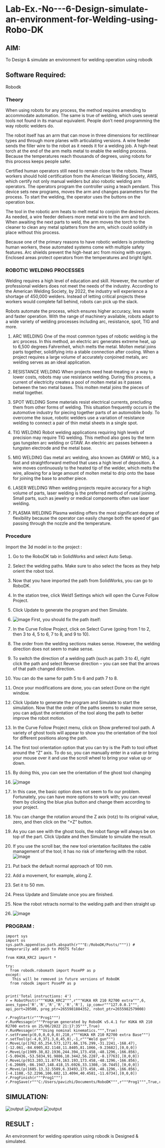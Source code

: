# Lab-Ex.-No---6-Design-simulate-an-environment-for-Welding-using-Robo-DK


 
## AIM:
  To Design & simulate an environment for welding operation using robodk 

## Software  Required:
Robodk

### Theory
When using robots for any process, the method requires amending to accommodate automation. The same is true of welding, which uses several tools not found in its manual equivalent. People don’t need programming the way robotic welders do.

The robot itself has an arm that can move in three dimensions for rectilinear types and through more planes with articulating versions. A wire feeder sends the filler wire to the robot as it needs it for a welding job. A high-heat torch at the end of the arm melts metal to enable the welding process. Because the temperatures reach thousands of degrees, using robots for this process keeps people safer.

Certified human operators still need to remain close to the robots. These workers should hold certification from the American Welding Society, AWS, which certify not only manual welders but also robotic welding arm operators. The operators program the controller using a teach pendant. This device sets new programs, moves the arm and changes parameters for the process. To start the welding, the operator uses the buttons on the operation box.

The tool in the robotic arm heats to melt metal to conjoin the desired pieces. As needed, a wire feeder delivers more metal wire to the arm and torch. When awaiting the next parts to weld, the arm moves the torch to the cleaner to clean any metal splatters from the arm, which could solidify in place without this process.

Because one of the primary reasons to have robotic welders is protecting human workers, these automated systems come with multiple safety features. Arc shields prevent the high-heat arc from mixing with oxygen. Enclosed areas protect operators from the temperatures and bright light.
### ROBOTIC WELDING PROCESSES
Welding requires a high level of education and skill. However, the number of professional welders does not meet the needs of the industry. According to the American Welding Society, by 2022, the industry will experience a shortage of 450,000 welders. Instead of letting critical projects these workers would complete fall behind, robots can pick up the slack.

Robots automate the process, which ensures higher accuracy, less waste and faster operation. With the range of machinery available, robots adapt to a wide variety of welding processes including arc, resistance, spot, TIG and more.


1. ARC WELDING
One of the most common types of robotic welding is the arc process. In this method, an electric arc generates extreme heat, up to 6,500 degrees Fahrenheit, which melts the metal. Molten metal joins parts together, solidifying into a stable connection after cooling. When a project requires a large volume of accurately conjoined metals, arc welding serves as an ideal application.

2. RESISTANCE WELDING
When projects need heat-treating or a way to lower costs, robots may use resistance welding. During this process, a current of electricity creates a pool of molten metal as it passes between the two metal bases. This molten metal joins the pieces of metal together.

3. SPOT WELDING
Some materials resist electrical currents, precluding them from other forms of welding. This situation frequently occurs in the automotive industry for piecing together parts of an automobile body. To overcome the issue, robotic welders use a variation of resistance welding to connect a pair of thin metal sheets in a single spot.

4. TIG WELDING
Robot welding applications requiring high levels of precision may require TIG welding. This method also goes by the term gas tungsten arc welding or GTAW. An electric arc passes between a tungsten electrode and the metal base.

5. MIG WELDING
Gas metal arc welding, also known as GMAW or MIG, is a fast and straightforward method that uses a high level of deposition. A wire moves continuously to the heated tip of the welder, which melts the wire, allowing for a large amount of molten metal to drip onto the base for joining the base to another piece.

6. LASER WELDING
When welding projects require accuracy for a high volume of parts, laser welding is the preferred method of metal joining. Small parts, such as jewelry or medical components often use laser welding.

7. PLASMA WELDING
Plasma welding offers the most significant degree of flexibility because the operator can easily change both the speed of gas passing through the nozzle and the temperature.



### Procedure 


 Import the 3d model in to the project  :
1. Go to the RoboDK tab in SolidWorks and select Auto Setup.
2. Select the welding paths. Make sure to also select the faces as they help orient the robot tool.
3. Now that you have imported the path from SolidWorks, you can go to RoboDK.
4. In the station tree, click Weld1 Settings which will open the Curve Follow Project.
5. Click Update to generate the program and then Simulate.
6. ![image](https://user-images.githubusercontent.com/36288975/173730531-c72ca3bd-9eb2-4a06-9e88-8a745cd0c5fd.png)
First, you should fix the path itself:
1. In the Curve Follow Project, click on Select Curve (going from 1 to 2, then 3 to 4, 5 to 6, 7 to 8, and 9
to 10).
2. The order from the welding sections makes sense. However, the welding direction does not seem to
make sense.
3. To switch the direction of a welding path (such as path 3 to 4), right click the path and select Reverse
direction – you can see that the arrows of that path changed direction.
4. You can do the same for path 5 to 6 and path 7 to 8.
5. Once your modifications are done, you can select Done on the right window.
6. Click Update to generate the program and Simulate to start the simulation.
Now that the order of the paths seems to make more sense, you can adjust the orientation of the tool along the
path to better improve the robot motion.
7. In the Curve Follow Project menu, click on Show preferred tool path. A variety of ghost tools will
appear to show you the orientation of the tool for different positions along the path.
8. The first tool orientation option that you can try is the Path to tool offset around the “Z” axis. To do so,
you can manually enter in a value or bring your mouse over it and use the scroll wheel to bring your value
up or down.
9. By doing this, you can see the orientation of the ghost tool changing
10. ![image](https://user-images.githubusercontent.com/36288975/173730657-fe5452ba-90f3-4dab-9a1f-39682983ef41.png)
11. In this case, the basic option does not seem to fix our problem. Fortunately, you can have more options to work
with; you can reveal them by clicking the blue plus button and change them according to your project.
10. You can change the rotation around the Z axis (rotz) to its original value, zero, and then click on the “+Z”
button.
11. As you can see with the ghost tools, the robot flange will always be on top of the part. Click Update and
then Simulate to simulate the result.
12. If you use the scroll bar, the new tool orientation facilitates the cable management of the tool; it has no
risk of interfering with the robot.
![image](https://user-images.githubusercontent.com/36288975/173730700-8782988f-bb79-465e-95f4-e4041b740c70.png)

1. Put back the default normal approach of 100 mm.
2. Add a movement, for example, along Z.
3. Set it to 50 mm.
4. Press Update and Simulate once you are finished.
5. Now the robot retracts normal to the welding path and then straight up
6. ![image](https://user-images.githubusercontent.com/36288975/173730741-29331e12-e805-44da-bc71-798894720348.png)


### PROGRAM :
```
import sys
import os
sys.path.append(os.path.abspath(r"""E:/RoboDK/Posts/""")) # temporarily add path to POSTS folder

from KUKA_KRC2 import *

try:
  from robodk.robomath import PosePP as p
except:
   This will be removed in future versions of RoboDK
  from robodk import PosePP as p


print('Total instructions: 4')
r = RobotPost(r"""KUKA_KRC2""",r"""KUKA KR 210 R2700 extra""",6, axes_type=['R','R','R','R','R','R'], ip_com=r"""127.0.0.1""", api_port=20500, prog_ptr=2655981884352, robot_ptr=2655982579008)

r.ProgStart(r"""Prog1""")
r.RunMessage(r"""Program generated by RoboDK v5.4.1 for KUKA KR 210 R2700 extra on 25/06/2022 21:17:35""",True)
r.RunMessage(r"""Using nominal kinematics.""",True)
r.setFrame(p(0,0,0,0,0,0),210,r"""KUKA KR 210 R2700 extra Base""")
r.setTool(p(-4,0,371.3,0,45,0),-1,r"""Weld gun""")
r.MoveL(p(1762.65,254.573,1271.66,176.299,-31.2241,-168.47),[-12.061,-84.6905,82.1148,11.8405,81.1066,-9.23682],[0,0,0])
r.MoveL(p(1909.38,82.1936,244.394,173.458,-48.1296,-166.856),[-5.09436,-53.5834,91.9886,10.3442,56.2287,-8.17763],[0,0,0])
r.MoveL(p(913.203,11.8774,163.193,173.458,-48.1296,-166.856),[-6.20609,-86.1947,148.418,15.6926,33.1308,-16.7445],[0,0,0])
r.MoveL(p(1685.13,32.5589,6.33493,173.458,-48.1296,-166.856),[-4.1108,-52.2296,106.602,13.4094,40.4581,-11.6734],[0,0,0])
r.ProgFinish(r"""Prog1""")
r.ProgSave(r"""C:/Users/pavizhi/Documents/RoboDK""",r"""Prog1""",True,r"""E:/RoboDK/Other/VSCodium/VSCodium.exe""")
```
## SIMULATION:
![output](1.png)
![output](2.png)
![output](3.png)
## RESULT :
An environment for welding operation using robodk is Designed & simulated.



